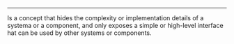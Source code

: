 ***
Is a concept that hides the complexity or implementation details of a systema or a component, and only exposes a simple or high-level interface hat can be used by other systems or components.